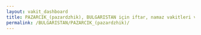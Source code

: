 ```yaml
---
layout: vakit_dashboard
title: PAZARCIK_(pazardzhik), BULGARISTAN için iftar, namaz vakitleri ve hava durumu - ilçe/eyalet seç
permalink: /BULGARISTAN/PAZARCIK_(pazardzhik)/
---
```


<script type="text/javascript">
  var GLOBAL_COUNTRY = 'BULGARISTAN';
  var GLOBAL_CITY = 'PAZARCIK_(pazardzhik)';
  var GLOBAL_STATE = '';
  var lat = 72;
  var lon = 21;
</script>
